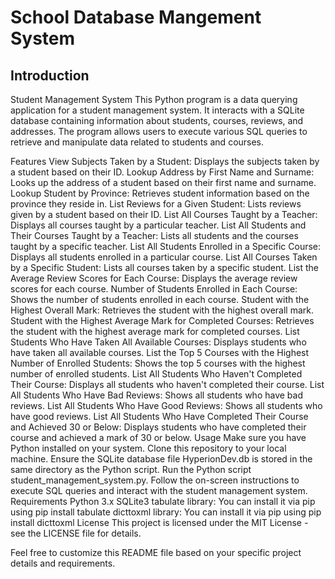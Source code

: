 # School Database Mangement System

## Introduction

Student Management System
This Python program is a data querying application for a student management system. It interacts with a SQLite database containing information about students, courses, reviews, and addresses. The program allows users to execute various SQL queries to retrieve and manipulate data related to students and courses.

Features
View Subjects Taken by a Student: Displays the subjects taken by a student based on their ID.
Lookup Address by First Name and Surname: Looks up the address of a student based on their first name and surname.
Lookup Student by Province: Retrieves student information based on the province they reside in.
List Reviews for a Given Student: Lists reviews given by a student based on their ID.
List All Courses Taught by a Teacher: Displays all courses taught by a particular teacher.
List All Students and Their Courses Taught by a Teacher: Lists all students and the courses taught by a specific teacher.
List All Students Enrolled in a Specific Course: Displays all students enrolled in a particular course.
List All Courses Taken by a Specific Student: Lists all courses taken by a specific student.
List the Average Review Scores for Each Course: Displays the average review scores for each course.
Number of Students Enrolled in Each Course: Shows the number of students enrolled in each course.
Student with the Highest Overall Mark: Retrieves the student with the highest overall mark.
Student with the Highest Average Mark for Completed Courses: Retrieves the student with the highest average mark for completed courses.
List Students Who Have Taken All Available Courses: Displays students who have taken all available courses.
List the Top 5 Courses with the Highest Number of Enrolled Students: Shows the top 5 courses with the highest number of enrolled students.
List All Students Who Haven't Completed Their Course: Displays all students who haven't completed their course.
List All Students Who Have Bad Reviews: Shows all students who have bad reviews.
List All Students Who Have Good Reviews: Shows all students who have good reviews.
List All Students Who Have Completed Their Course and Achieved 30 or Below: Displays students who have completed their course and achieved a mark of 30 or below.
Usage
Make sure you have Python installed on your system.
Clone this repository to your local machine.
Ensure the SQLite database file HyperionDev.db is stored in the same directory as the Python script.
Run the Python script student_management_system.py.
Follow the on-screen instructions to execute SQL queries and interact with the student management system.
Requirements
Python 3.x
SQLite3
tabulate library: You can install it via pip using pip install tabulate
dicttoxml library: You can install it via pip using pip install dicttoxml
License
This project is licensed under the MIT License - see the LICENSE file for details.

Feel free to customize this README file based on your specific project details and requirements.
